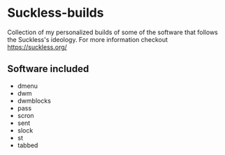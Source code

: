 # Suckless-builds
Collection of my personalized builds of some of the software that follows the Suckless's ideology. 
For more information checkout https://suckless.org/

## Software included
- dmenu
- dwm
- dwmblocks
- pass
- scron
- sent
- slock
- st
- tabbed
